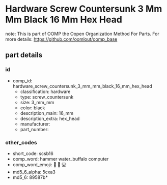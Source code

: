 # Hardware Screw Countersunk 3 Mm Mm Black 16 Mm Hex Head  

note: This is part of OOMP the Oopen Organization Method For Parts. For more details: https://github.com/oomlout/oomp_base

##  part details





### id
* oomp_id: hardware_screw_countersunk_3_mm_mm_black_16_mm_hex_head
  * classification: hardware
  * type: screw_countersunk
  * size: 3_mm_mm
  * color: black
  * description_main: 16_mm
  * description_extra: hex_head
  * manufacturer: 
  * part_number: 

### other_codes
* short_code: scsb16
* oomp_word: hammer water_buffalo computer
* oomp_word_emoji: :hammer: :water_buffalo: :computer:
* md5_6_alpha: 5cxa3
* md5_6: 89587b* 